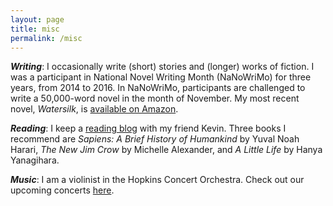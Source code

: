 ```yaml
---
layout: page
title: misc
permalink: /misc
---
```




***Writing***: I occasionally write (short) stories and (longer) works of fiction. I was a participant in National Novel Writing Month (NaNoWriMo) for three years, from 2014 to 2016. In NaNoWriMo, participants are challenged to write a 50,000-word novel in the month of November. My most recent novel, *Watersilk*, is [available on Amazon](https://www.amazon.com/Watersilk-Albert-Kuo/dp/1540777790). 

***Reading***: I keep a [reading blog](https://albertandkevin.wordpress.com/) with my friend Kevin. Three books I recommend are *Sapiens: A Brief History of Humankind* by Yuval Noah Harari, *The New Jim Crow* by Michelle Alexander, and *A Little Life* by Hanya Yanagihara. 

***Music***: I am a violinist in the Hopkins Concert Orchestra. Check out our upcoming concerts [here](https://studentaffairs.jhu.edu/hso/current-season/full-season/).

